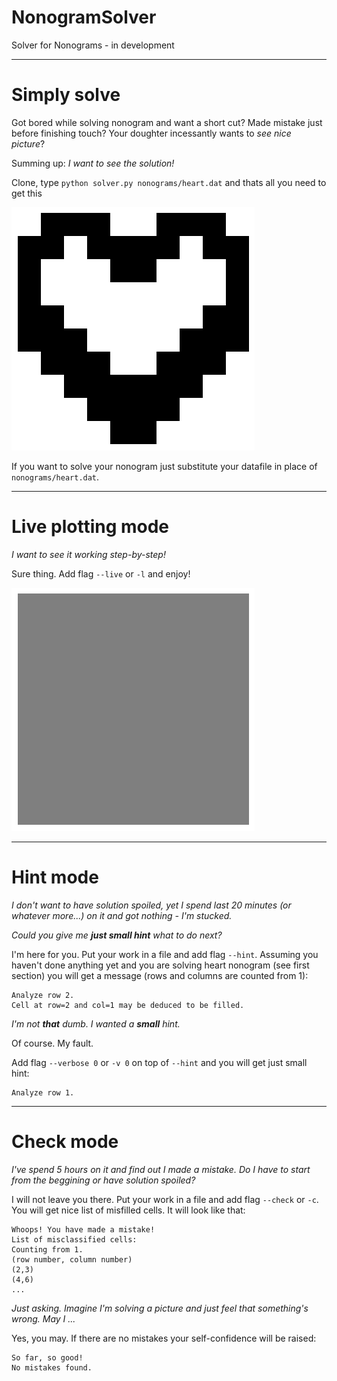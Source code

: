 # NonogramSolver
Solver for Nonograms - in development

***

# Simply solve

Got bored while solving nonogram and want a short cut? Made mistake just before finishing touch? Your doughter incessantly wants to *see nice picture*?

Summing up: *I want to see the solution!*

Clone, type `python solver.py nonograms/heart.dat` and thats all you need to get this

![alt text][heart]

If you want to solve your nonogram just substitute your datafile in place of `nonograms/heart.dat`.

***

# Live plotting mode

*I want to see it working step-by-step!*

Sure thing. Add flag `--live` or `-l` and enjoy!

![Alt Text][heartgif]

***

# Hint mode

*I don't want to have solution spoiled, yet I spend last 20 minutes (or whatever more...) on it and got nothing - I'm stucked.*

*Could you give me **just small hint** what to do next?*

I'm here for you. Put your work in a file and add flag `--hint`. Assuming you haven't done anything yet and you are solving heart nonogram (see first section) you will get a message (rows and columns are counted from 1):

```
Analyze row 2.
Cell at row=2 and col=1 may be deduced to be filled.
```

*I'm not **that** dumb. I wanted a **small** hint.*

Of course. My fault.

Add flag `--verbose 0` or `-v 0` on top of `--hint` and you will get just small hint:

```
Analyze row 1.
```

***

# Check mode

*I've spend 5 hours on it and find out I made a mistake. Do I have to start from the beggining or have solution spoiled?*

I will not leave you there. Put your work in a file and add flag `--check` or `-c`. You will get nice list of misfilled cells. It will look like that:

```
Whoops! You have made a mistake!
List of misclassified cells:
Counting from 1.
(row number, column number)
(2,3)
(4,6)
...
```

*Just asking. Imagine I'm solving a picture and just feel that something's wrong. May I ...*

Yes, you may. If there are no mistakes your self-confidence will be raised:

```
So far, so good!
No mistakes found.
```

[heart]: img/heart.png "Heart nonogram"
[heartgif]: img/heart-paused.gif